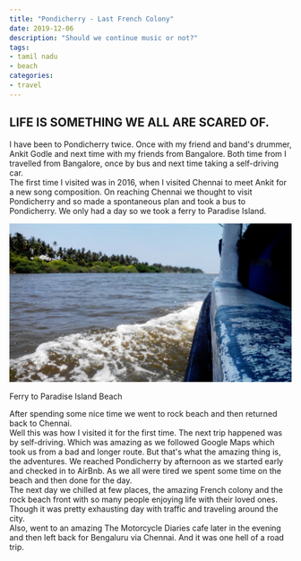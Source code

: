 ```yaml
---
title: "Pondicherry - Last French Colony"
date: 2019-12-06
description: "Should we continue music or not?"
tags: 
- tamil nadu
- beach
categories:
- travel
---
```


LIFE IS SOMETHING WE ALL ARE SCARED OF.
---------------------------------------

I have been to Pondicherry twice. Once with my friend and band's drummer, Ankit Godle and next time with my friends from Bangalore. Both time from I travelled from Bangalore, once by bus and next time taking a self-driving car.  
The first time I visited was in 2016, when I visited Chennai to meet Ankit for a new song composition. On reaching Chennai we thought to visit Pondicherry and so made a spontaneous plan and took a bus to Pondicherry. We only had a day so we took a ferry to Paradise Island.  
  

![pondicherry](assets/images/travel/pondicherry.jpeg)

Ferry to Paradise Island Beach

  

  
  
  
  
  
  
  
  
  
  
  
After spending some nice time we went to rock beach and then returned back to Chennai.  
Well this was how I visited it for the first time. The next trip happened was by self-driving. Which was amazing as we followed Google Maps which took us from a bad and longer route. But that's what the amazing thing is, the adventures. We reached Pondicherry by afternoon as we started early and checked in to AirBnb. As we all were tired we spent some time on the beach and then done for the day.  
The next day we chilled at few places, the amazing French colony and the rock beach front with so many people enjoying life with their loved ones. Though it was pretty exhausting day with traffic and traveling around the city.  
Also, went to an amazing The Motorcycle Diaries cafe later in the evening and then left back for Bengaluru via Chennai. And it was one hell of a road trip.